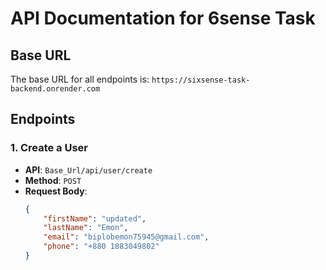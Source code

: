 # API Documentation for 6sense Task

## Base URL

The base URL for all endpoints is: `https://sixsense-task-backend.onrender.com`

## Endpoints

### 1. Create a User

- **API**: `Base_Url/api/user/create`
- **Method**: `POST`
- **Request Body**:
  ```json
  {
      "firstName": "updated",
      "lastName": "Emon",
      "email": "biplobemon75945@gmail.com",
      "phone": "+880 1883049802"  
  }

  

